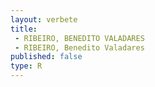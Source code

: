 ```yaml
---
layout: verbete
title:
 - RIBEIRO, BENEDITO VALADARES
 - RIBEIRO, Benedito Valadares
published: false
type: R
---
```


